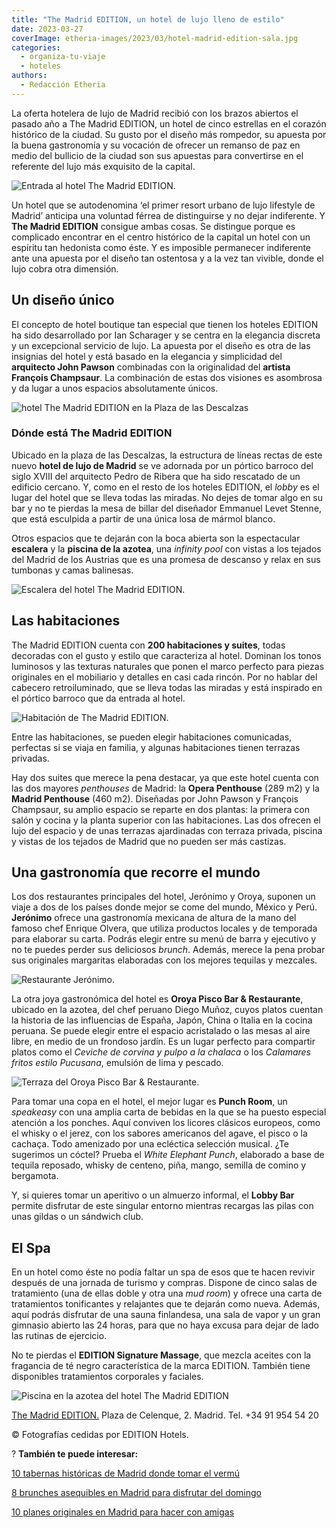 ```yaml
---
title: "The Madrid EDITION, un hotel de lujo lleno de estilo"
date: 2023-03-27
coverImage: etheria-images/2023/03/hotel-madrid-edition-sala.jpg
categories: 
  - organiza-tu-viaje
  - hoteles
authors: 
  - Redacción Etheria
---
```


La oferta hotelera de lujo de Madrid recibió con los brazos abiertos el pasado año a The 
Madrid EDITION, un hotel de cinco estrellas en el corazón histórico de la ciudad. Su 
gusto por el diseño más rompedor, su apuesta por la buena gastronomía y su vocación de 
ofrecer un remanso de paz en medio del bullicio de la ciudad son sus apuestas para 
convertirse en el referente del lujo más exquisito de la capital. 

![Entrada al hotel The Madrid EDITION.](etheria-images/2023/03/hotel-madrid-edition-sala.jpg "Entrada al hotel The Madrid EDITION.")

Un hotel que se autodenomina ‘el primer resort urbano de lujo lifestyle de Madrid’ 
anticipa una voluntad férrea de distinguirse y no dejar indiferente. Y **The Madrid 
EDITION** consigue ambas cosas. Se distingue porque es complicado encontrar en el centro 
histórico de la capital un hotel con un espíritu tan hedonista como éste. Y es imposible 
permanecer indiferente ante una apuesta por el diseño tan ostentosa y a la vez tan 
vivible, donde el lujo cobra otra dimensión. 

## Un diseño único

El concepto de hotel boutique tan especial que tienen los hoteles EDITION ha sido 
desarrollado por Ian Scharager y se centra en la elegancia discreta y un excepcional 
servicio de lujo. La apuesta por el diseño es otra de las insignias del hotel y está 
basado en la elegancia y simplicidad del **arquitecto John Pawson** combinadas con la 
originalidad del **artista François Champsaur**. La combinación de estas dos visiones es 
asombrosa y da lugar a unos espacios absolutamente únicos. 

![hotel The Madrid EDITION en la Plaza de las Descalzas](etheria-images/2023/03/hotel-madrid-edition-fachada.jpg "Portada barroca en The Madrid EDITION.")

### Dónde está The Madrid EDITION

Ubicado en la plaza de las Descalzas, la estructura de líneas rectas de este nuevo 
**hotel de lujo de Madrid** se ve adornada por un pórtico barroco del siglo XVIII del 
arquitecto Pedro de Ribera que ha sido rescatado de un edificio cercano. Y, como en el 
resto de los hoteles EDITION, el _lobby_ es el lugar del hotel que se lleva todas las 
miradas. No dejes de tomar algo en su bar y no te pierdas la mesa de billar del 
diseñador Emmanuel Levet Stenne, que está esculpida a partir de una única losa de mármol 
blanco. 

Otros espacios que te dejarán con la boca abierta son la espectacular **escalera** y la 
**piscina de la azotea**, una _infinity pool_ con vistas a los tejados del Madrid de los 
Austrias que es una promesa de descanso y relax en sus tumbonas y camas balinesas. 

![Escalera del hotel The Madrid EDITION.](etheria-images/2023/03/hotel-madrid-edition-escalera.jpg "Escalera del hotel The Madrid EDITION.")

## Las habitaciones

The Madrid EDITION cuenta con **200 habitaciones y suites**, todas decoradas con el 
gusto y estilo que caracteriza al hotel. Dominan los tonos luminosos y las texturas 
naturales que ponen el marco perfecto para piezas originales en el mobiliario y detalles 
en casi cada rincón. Por no hablar del cabecero retroiluminado, que se lleva todas las 
miradas y está inspirado en el pórtico barroco que da entrada al hotel. 

![Habitación de The Madrid EDITION.](etheria-images/2023/03/hotel-madrid-edition-habitacion.jpg "Habitación de The Madrid EDITION.")

Entre las habitaciones, se pueden elegir habitaciones comunicadas, perfectas si se viaja 
en familia, y algunas habitaciones tienen terrazas privadas. 

Hay dos suites que merece la pena destacar, ya que este hotel cuenta con las dos mayores 
_penthouses_ de Madrid: la **Opera Penthouse** (289 m2) y la **Madrid Penthouse** (460 
m2). Diseñadas por John Pawson y François Champsaur, su amplio espacio se reparte en dos 
plantas: la primera con salón y cocina y la planta superior con las habitaciones. Las 
dos ofrecen el lujo del espacio y de unas terrazas ajardinadas con terraza privada, 
piscina y vistas de los tejados de Madrid que no pueden ser más castizas. 

## Una gastronomía que recorre el mundo

Los dos restaurantes principales del hotel, Jerónimo y Oroya, suponen un viaje a dos de 
los países donde mejor se come del mundo, México y Perú. **Jerónimo** ofrece una 
gastronomía mexicana de altura de la mano del famoso chef Enrique Olvera, que utiliza 
productos locales y de temporada para elaborar su carta. Podrás elegir entre su menú de 
barra y ejecutivo y no te puedes perder sus deliciosos _brunch_. Además, merece la pena 
probar sus originales margaritas elaboradas con los mejores tequilas y mezcales. 

![Restaurante Jerónimo.](etheria-images/2023/03/hotel-madrid-edition-restaurante.jpg "Restaurante Jerónimo.")

La otra joya gastronómica del hotel es **Oroya Pisco Bar & Restaurante**, ubicado en la 
azotea, del chef peruano Diego Muñoz, cuyos platos cuentan la historia de las 
influencias de España, Japón, China o Italia en la cocina peruana. Se puede elegir entre 
el espacio acristalado o las mesas al aire libre, en medio de un frondoso jardín. Es un 
lugar perfecto para compartir platos como el _Ceviche de corvina y pulpo a la chalaca_ o 
los _Calamares fritos estilo Pucusana_, emulsión de lima y pescado. 

![Terraza del Oroya Pisco Bar & Restaurante.](etheria-images/2023/03/hotel-madrid-edition-terraza.jpg "Terraza del Oroya Pisco Bar & Restaurante.")

Para tomar una copa en el hotel, el mejor lugar es **Punch Room**, un _speakeasy_ con 
una amplia carta de bebidas en la que se ha puesto especial atención a los ponches. Aquí 
conviven los licores clásicos europeos, como el whisky o el jerez, con los sabores 
americanos del agave, el pisco o la cachaça. Todo amenizado por una ecléctica selección 
musical. ¿Te sugerimos un cóctel? Prueba el _White Elephant Punch_, elaborado a base de 
tequila reposado, whisky de centeno, piña, mango, semilla de comino y bergamota. 

Y, si quieres tomar un aperitivo o un almuerzo informal, el **Lobby Bar** permite 
disfrutar de este singular entorno mientras recargas las pilas con unas gildas o un 
sándwich club. 

## El Spa

En un hotel como éste no podía faltar un spa de esos que te hacen revivir después de una 
jornada de turismo y compras. Dispone de cinco salas de tratamiento (una de ellas doble 
y otra una _mud room_) y ofrece una carta de tratamientos tonificantes y relajantes que 
te dejarán como nueva. Además, aquí podrás disfrutar de una sauna finlandesa, una sala 
de vapor y un gran gimnasio abierto las 24 horas, para que no haya excusa para dejar de 
lado las rutinas de ejercicio. 

No te pierdas el **EDITION Signature Massage**, que mezcla aceites con la fragancia de 
té negro característica de la marca EDITION. También tiene disponibles tratamientos 
corporales y faciales. 

![Piscina en la azotea del hotel The Madrid EDITION](etheria-images/2023/03/hotel-madrid-edition-piscina.jpg "Infinity pool de The Madrid EDITION.")

[The Madrid 
EDITION.](https://www.espanol.marriott.com/hotels/travel/madeb-the-madrid-edition/) 
Plaza de Celenque, 2. Madrid. Tel. +34 91 954 54 20 

© Fotografías cedidas por EDITION Hotels. 

? **También te puede interesar:** 

[10 tabernas históricas de Madrid donde tomar el 
vermú](https://etheriamagazine.com/2022/05/20/tabernas-historicas-de-madrid/) 

[8 brunches asequibles en Madrid para disfrutar del 
domingo](https://etheriamagazine.com/2020/11/13/brunch-buenos-y-baratos-en-madrid/) 

[10 planes originales en Madrid para hacer con 
amigas](https://etheriamagazine.com/2020/08/27/10-planes-originales-en-madrid-con-amigas/)
